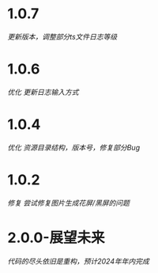 ﻿# 1.0.7
*更新版本，调整部分ts文件日志等级*
# 1.0.6
*优化 更新日志输入方式*
# 1.0.4
*优化 资源目录结构，版本号，修复部分Bug*
# 1.0.2
*修复 尝试修复图片生成花屏/黑屏的问题*
# 2.0.0-展望未来
*代码的尽头依旧是重构，预计2024年年内完成*

